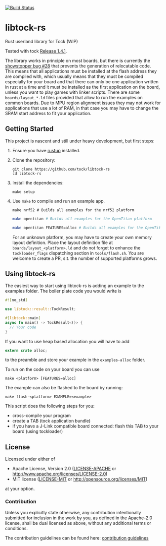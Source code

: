 [![Build Status](https://travis-ci.org/tock/libtock-rs.svg?branch=master)](https://travis-ci.org/tock/libtock-rs)

# libtock-rs

Rust userland library for Tock (WIP)

Tested with tock [Release 1.4.1](https://github.com/tock/tock/commit/7e37bf67761d83fd585cace4fb201e2864d300b1).

The library works in principle on most boards, but there is currently the [showstopper
bug #28](https://github.com/tock/libtock-rs/issues/28) that prevents
the generation of relocatable code. This means that all applications
must be installed at the flash address they are compiled with, which
usually means that they must be compiled especially for your board
and that there can only be one application written in rust at a time
and it must be installed as the first application on the board, unless
you want to play games with linker scripts.
There are some `boards/layout_*.ld` files provided that allow to run the
examples on common boards.
Due to MPU region alignment issues they may not work for applications
that use a lot of RAM, in that case you may have to change the SRAM
start address to fit your application.

## Getting Started

This project is nascent and still under heavy development, but first steps:

1.  Ensure you have [rustup](https://www.rustup.rs/) installed.

1.  Clone the repository:

    ```shell
    git clone https://github.com/tock/libtock-rs
    cd libtock-rs
    ```

1.  Install the dependencies:

    ```shell
    make setup
    ```

1.  Use `make` to compile and run an example app.

    ```shell
    make nrf52 # Builds all examples for the nrf52 platform
    ```

    ```bash
    make opentitan # Builds all examples for the OpenTitan platform
    ```

    ```bash
    make opentitan FEATURES=alloc # Builds all examples for the OpenTitan platform, with alloc feature enabled
    ```

    For an unknown platform, you may have to create your own memory layout definition. Place the layout definition file at `boards/layout_<platform>.ld` and do not forget to enhance the `tockloader_flags` dispatching section in `tools/flash.sh`. You are welcome to create a PR, s.t. the number of supported platforms grows.

## Using libtock-rs

The easiest way to start using libtock-rs is adding an example to the examples folder.
The boiler plate code you would write is

```rust
#![no_std]

use libtock::result::TockResult;

#[libtock::main]
async fn main() -> TockResult<()> {
  // Your code
}
```

If you want to use heap based allocation you will have to add

```rust
extern crate alloc;
```

to the preamble and store your example in the `examples-alloc` folder.

To run on the code on your board you can use

```shell
make <platform> [FEATURES=alloc]
```

The example can also be flashed to the board by running:

```shell
make flash-<platform> EXAMPLE=<example>
```

This script does the following steps for you:

- cross-compile your program
- create a TAB (tock application bundle)
- if you have a J-Link compatible board connected: flash this TAB to your board (using tockloader)


## License

Licensed under either of

- Apache License, Version 2.0
  ([LICENSE-APACHE](LICENSE-APACHE) or http://www.apache.org/licenses/LICENSE-2.0)
- MIT license
  ([LICENSE-MIT](LICENSE-MIT) or http://opensource.org/licenses/MIT)

at your option.

### Contribution

Unless you explicitly state otherwise, any contribution intentionally submitted
for inclusion in the work by you, as defined in the Apache-2.0 license, shall be
dual licensed as above, without any additional terms or conditions.

The contribution guidelines can be found here: [contribution guidelines](CONTRIBUTING.md)
